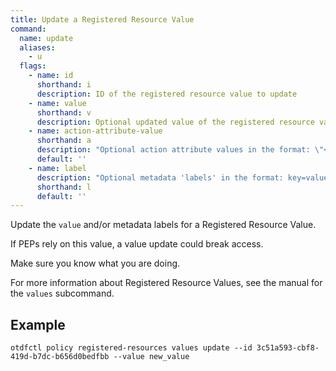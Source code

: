 ```yaml
---
title: Update a Registered Resource Value
command:
  name: update
  aliases:
    - u
  flags:
    - name: id
      shorthand: i
      description: ID of the registered resource value to update
    - name: value
      shorthand: v
      description: Optional updated value of the registered resource value (must be unique within the Registered Resource)
    - name: action-attribute-value
      shorthand: a
      description: "Optional action attribute values in the format: \"<action_id>|<action_name>;<attribute_value_id|attribute_value_fqn>\""
      default: ''
    - name: label
      description: "Optional metadata 'labels' in the format: key=value"
      shorthand: l
      default: ''
---
```


Update the `value` and/or metadata labels for a Registered Resource Value.

If PEPs rely on this value, a value update could break access.

Make sure you know what you are doing.

For more information about Registered Resource Values, see the manual for the `values` subcommand.

## Example

```shell
otdfctl policy registered-resources values update --id 3c51a593-cbf8-419d-b7dc-b656d0bedfbb --value new_value
```
